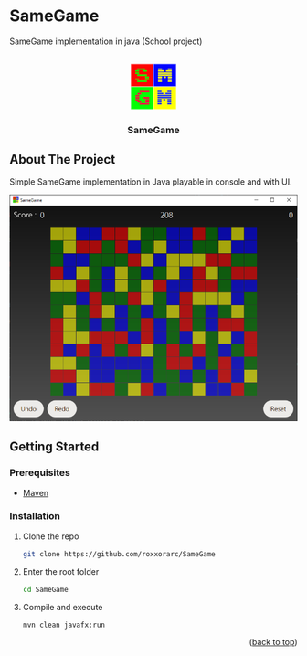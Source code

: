 # SameGame
 SameGame implementation in java (School project)

<a name="readme-top"></a>


<!-- PROJECT LOGO -->
<br />
<div align="center">
  <a href="">
    <img src="src\main\resources\icon.png" alt="Logo" width="80" height="80">
  </a>
  <h3 align="center">SameGame</h3>
  </div>



## About The Project

Simple SameGame implementation in Java playable in console and with UI.

[![product-screenshot]](https://github.com/roxxorarc/MultithreadingSort)


## Getting Started



### Prerequisites

* [Maven](https://maven.apache.org/install.html)
  

### Installation
1. Clone the repo
   ```sh
   git clone https://github.com/roxxorarc/SameGame
   ```
2. Enter the root folder
   ```sh
   cd SameGame
   ```
3. Compile and execute
   ```
   mvn clean javafx:run
   ```

<p align="right">(<a href="#readme-top">back to top</a>)</p>





[product-screenshot]: screen.png